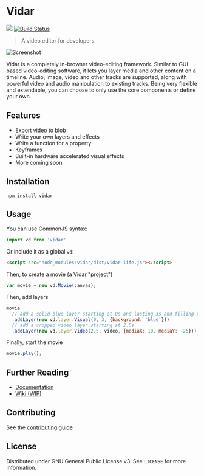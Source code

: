 # Vidar

[![](https://img.shields.io/npm/v/vidar)](https://www.npmjs.com/package/vidar)
[![Build Status](https://img.shields.io/endpoint.svg?url=https%3A%2F%2Factions-badge.atrox.dev%2Fclabe45%2Fvidar%2Fbadge&style=flat)](https://actions-badge.atrox.dev/clabe45/vidar/goto)

> A video editor for developers

![Screenshot](screenshots/2019-08-17_0.png)

Vidar is a completely in-browser video-editing framework. Similar to GUI-based video-editing software, it lets you layer media and other content on a timeline. Audio, image, video and other tracks are supported, along with powerful video and audio manipulation to existing tracks. Being very flexible and extendable, you can choose to only use the core components or define your own.

## Features

- Export video to blob
- Write your own layers and effects
- Write a function for a property
- Keyframes
- Built-in hardware accelerated visual effects
- More coming soon

## Installation

```
npm install vidar
```

## Usage

You can use CommonJS syntax:
```js
import vd from 'vidar'
```

Or include it as a global `vd`:
```html
<script src="node_modules/vidar/dist/vidar-iife.js"></script>
```

Then, to create a movie (a Vidar "project")
```js
var movie = new vd.Movie(canvas);
```

Then, add layers
```js
movie
  // add a solid blue layer starting at 0s and lasting 3s and filling the entire screen
  .addLayer(new vd.layer.Visual(0, 3, {background: 'blue'}))
  // add a cropped video layer starting at 2.5s
  .addLayer(new vd.layer.Video(2.5, video, {mediaX: 10, mediaY: -25}));
```

Finally, start the movie
```js
movie.play();
```

## Further Reading

- [Documentation](https://clabe45.github.io/vidar)
- [Wiki (WIP)](https://github.com/clabe45/vidar/wiki)

## Contributing

See the [contributing guide](CONTRIBUTING.md)

## License

Distributed under GNU General Public License v3. See `LICENSE` for more information.
